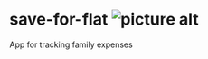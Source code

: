 # save-for-flat ![picture alt](https://travis-ci.org/havryliuk/save-for-flat.svg?branch=master)
App for tracking family expenses
